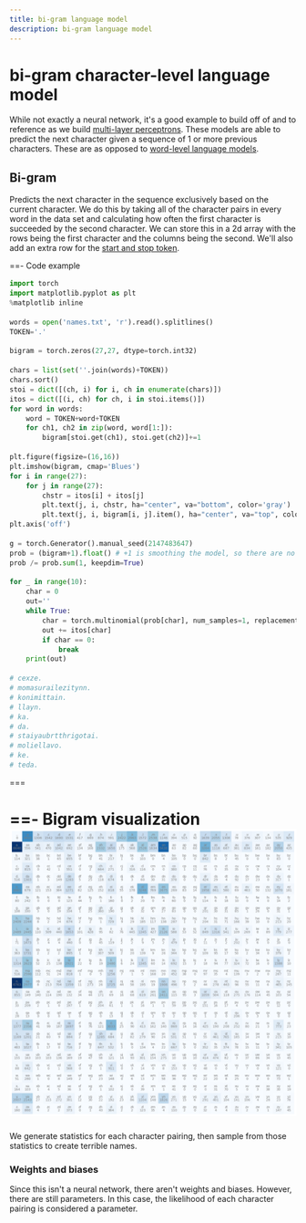 ```yaml
---
title: bi-gram language model
description: bi-gram language model
---
```


# bi-gram character-level language model

While not exactly a neural network, it's a good example to build off of and to reference as we build [multi-layer perceptrons](../multi-layer-perceptron/). These models are able to predict the next character given a sequence of 1 or more previous characters. These are as opposed to [word-level language models](../word-level/).

## Bi-gram

Predicts the next character in the sequence exclusively based on the current character. We do this by taking all of the character pairs in every word in the data set and calculating how often the first character is succeeded by the second character. We can store this in a 2d array with the rows being the first character and the columns being the second. We'll also add an extra row for the [start and stop token](../index.md#start-and-stop-tokens).

==- Code example

```python
import torch
import matplotlib.pyplot as plt
%matplotlib inline

words = open('names.txt', 'r').read().splitlines()
TOKEN='.'

bigram = torch.zeros(27,27, dtype=torch.int32)

chars = list(set(''.join(words)+TOKEN))
chars.sort()
stoi = dict([(ch, i) for i, ch in enumerate(chars)])
itos = dict([(i, ch) for ch, i in stoi.items()])
for word in words:
    word = TOKEN+word+TOKEN
    for ch1, ch2 in zip(word, word[1:]):
        bigram[stoi.get(ch1), stoi.get(ch2)]+=1

plt.figure(figsize=(16,16))
plt.imshow(bigram, cmap='Blues')
for i in range(27):
    for j in range(27):
        chstr = itos[i] + itos[j]
        plt.text(j, i, chstr, ha="center", va="bottom", color='gray')
        plt.text(j, i, bigram[i, j].item(), ha="center", va="top", color='gray')
plt.axis('off')

g = torch.Generator().manual_seed(2147483647)
prob = (bigram+1).float() # +1 is smoothing the model, so there are no zeros that would result in an infinite negative log loss probability
prob /= prob.sum(1, keepdim=True)

for _ in range(10):
    char = 0
    out=''
    while True:
        char = torch.multinomial(prob[char], num_samples=1, replacement=True, generator=g).item()
        out += itos[char]
        if char == 0:
            break
    print(out)

# cexze.
# momasurailezitynn.
# konimittain.
# llayn.
# ka.
# da.
# staiyaubrtthrigotai.
# moliellavo.
# ke.
# teda.
```

===

==- Bigram visualization
![](./bigram.png "Bigram screenshot")
===
We generate statistics for each character pairing, then sample from those statistics to create terrible names.

### Weights and biases

Since this isn't a neural network, there aren't weights and biases. However, there are still parameters. In this case, the likelihood of each character pairing is considered a parameter.
